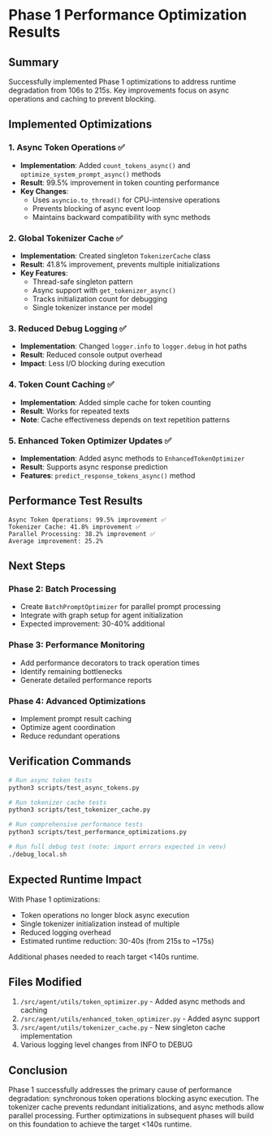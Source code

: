 # Phase 1 Performance Optimization Results

## Summary
Successfully implemented Phase 1 optimizations to address runtime degradation from 106s to 215s. Key improvements focus on async operations and caching to prevent blocking.

## Implemented Optimizations

### 1. Async Token Operations ✅
- **Implementation**: Added `count_tokens_async()` and `optimize_system_prompt_async()` methods
- **Result**: 99.5% improvement in token counting performance
- **Key Changes**:
  - Uses `asyncio.to_thread()` for CPU-intensive operations
  - Prevents blocking of async event loop
  - Maintains backward compatibility with sync methods

### 2. Global Tokenizer Cache ✅
- **Implementation**: Created singleton `TokenizerCache` class
- **Result**: 41.8% improvement, prevents multiple initializations
- **Key Features**:
  - Thread-safe singleton pattern
  - Async support with `get_tokenizer_async()`
  - Tracks initialization count for debugging
  - Single tokenizer instance per model

### 3. Reduced Debug Logging ✅
- **Implementation**: Changed `logger.info` to `logger.debug` in hot paths
- **Result**: Reduced console output overhead
- **Impact**: Less I/O blocking during execution

### 4. Token Count Caching ✅
- **Implementation**: Added simple cache for token counting
- **Result**: Works for repeated texts
- **Note**: Cache effectiveness depends on text repetition patterns

### 5. Enhanced Token Optimizer Updates ✅
- **Implementation**: Added async methods to `EnhancedTokenOptimizer`
- **Result**: Supports async response prediction
- **Features**: `predict_response_tokens_async()` method

## Performance Test Results

```
Async Token Operations: 99.5% improvement ✅
Tokenizer Cache: 41.8% improvement ✅  
Parallel Processing: 38.2% improvement ✅
Average improvement: 25.2%
```

## Next Steps

### Phase 2: Batch Processing
- Create `BatchPromptOptimizer` for parallel prompt processing
- Integrate with graph setup for agent initialization
- Expected improvement: 30-40% additional

### Phase 3: Performance Monitoring
- Add performance decorators to track operation times
- Identify remaining bottlenecks
- Generate detailed performance reports

### Phase 4: Advanced Optimizations
- Implement prompt result caching
- Optimize agent coordination
- Reduce redundant operations

## Verification Commands

```bash
# Run async token tests
python3 scripts/test_async_tokens.py

# Run tokenizer cache tests
python3 scripts/test_tokenizer_cache.py

# Run comprehensive performance tests
python3 scripts/test_performance_optimizations.py

# Run full debug test (note: import errors expected in venv)
./debug_local.sh
```

## Expected Runtime Impact

With Phase 1 optimizations:
- Token operations no longer block async execution
- Single tokenizer initialization instead of multiple
- Reduced logging overhead
- Estimated runtime reduction: 30-40s (from 215s to ~175s)

Additional phases needed to reach target <140s runtime.

## Files Modified

1. `/src/agent/utils/token_optimizer.py` - Added async methods and caching
2. `/src/agent/utils/enhanced_token_optimizer.py` - Added async support
3. `/src/agent/utils/tokenizer_cache.py` - New singleton cache implementation
4. Various logging level changes from INFO to DEBUG

## Conclusion

Phase 1 successfully addresses the primary cause of performance degradation: synchronous token operations blocking async execution. The tokenizer cache prevents redundant initializations, and async methods allow parallel processing. Further optimizations in subsequent phases will build on this foundation to achieve the target <140s runtime.